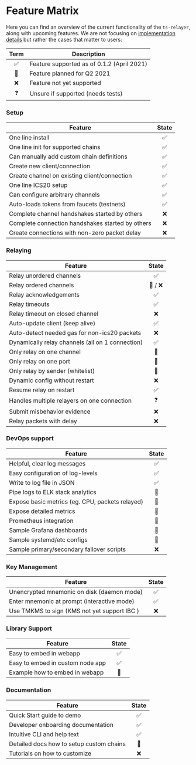 # Feature Matrix

Here you can find an overview of the current functionality of the `ts-relayer`,
along with upcoming features. We are not focusing on
[implementation details](https://hermes.informal.systems/features/matrix.html)
but rather the cases that matter to users:

| Term | Description                                |
|:----:|--------------------------------------------|
|  ✅  | Feature supported as of 0.1.2 (April 2021) |
|  🚧  | Feature planned for Q2 2021                |
|  ❌  | Feature not yet supported                  |
|  ❓  | Unsure if supported (needs tests)          |

### Setup

| Feature                                         | State  |
|-------------------------------------------------|:------:|
| One line install                                |  ✅    |
| One line init for supported chains              |  ✅    |
| Can manually add custom chain definitions       |  ✅    |
| Create new client/connection                    |  ✅    |
| Create channel on existing client/connection    |  ✅    |
| One line ICS20 setup                            |  ✅    |
| Can configure arbitrary channels                |  ✅    |
| Auto-loads tokens from faucets (testnets)       |  ✅    |
| Complete channel handshakes started by others   |  ❌    |
| Complete connection handshakes started by others|  ❌    |
| Create connections with non-zero packet delay   |  ❌    |

### Relaying

| Feature                                         | State   |
|-------------------------------------------------|:-------:|
| Relay unordered channels                        |   ✅    |
| Relay ordered channels                          | 🚧 / ❌ |
| Relay acknowledgements                          |   ✅    |
| Relay timeouts                                  |   ✅    |
| Relay timeout on closed channel                 |   ❌    |
| Auto-update client (keep alive)                 |   ✅    |
| Auto-detect needed gas for non-ics20 packets    |   ❌    |
| Dynamically relay channels (all on 1 connection)|   ✅    |
| Only relay on one channel                       |   🚧    |
| Only relay on one port                          |   🚧    |
| Only relay by sender (whitelist)                |   🚧    |
| Dynamic config without restart                  |   ❌    |
| Resume relay on restart                         |   ✅    |
| Handles multiple relayers on one connection     |   ❓    |
| Submit misbehavior evidence                     |   ❌    |
| Relay packets with delay                        |   ❌    |

### DevOps support

| Feature                                          | State  |
|--------------------------------------------------|:------:|
| Helpful, clear log messages                      |  ✅    |
| Easy configuration of log-levels                 |  ✅    |
| Write to log file in JSON                        |  ✅    |
| Pipe logs to ELK stack analytics                 |  🚧    |
| Expose basic metrics (eg. CPU, packets relayed)  |  🚧    |
| Expose detailed metrics                          |  🚧    |
| Prometheus integration                           |  🚧    |
| Sample Grafana dashboards                        |  🚧    |
| Sample systemd/etc configs                       |  🚧    |
| Sample primary/secondary fallover scripts        |  ❌    |

### Key Management

| Feature                                          | State  |
|--------------------------------------------------|:------:|
| Unencrypted mnemonic on disk (daemon mode)       |  ✅    |
| Enter mnemonic at prompt   (interactive mode)    |  ✅    |
| Use TMKMS to sign (KMS not yet support IBC )     |  ❌    |

### Library Support

| Feature                                         | State  |
|-------------------------------------------------|:------:|
| Easy to embed in webapp                         |  ✅    |
| Easy to embed in custom node app                |  ✅    |
| Example how to embed in webapp                  |  🚧    |

### Documentation

| Feature                                         | State  |
|-------------------------------------------------|:------:|
| Quick Start guide to demo                       |  ✅    |
| Developer onboarding documentation              |  ✅    |
| Intuitive CLI and help text                     |  ✅    |
| Detailed docs how to setup custom chains        |  🚧    |
| Tutorials on how to customize                   |  ❌    |
